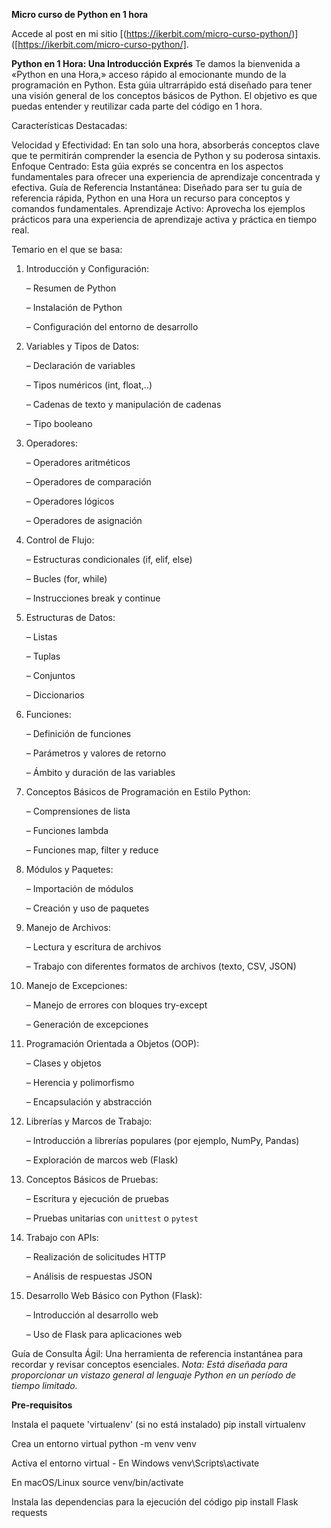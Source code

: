 **Micro curso de Python en 1 hora**

Accede al post en mi sitio [(https://ikerbit.com/micro-curso-python/)]([https://ikerbit.com/micro-curso-python/].

**Python en 1 Hora: Una Introducción Exprés**
Te damos la bienvenida a «Python en una Hora,» acceso rápido al emocionante mundo de la programación en Python. Esta gúia ultrarrápido está diseñado para tener una visión general de los conceptos básicos de Python. El objetivo es que puedas entender y reutilizar cada parte del código en 1 hora.

Características Destacadas:

Velocidad y Efectividad: En tan solo una hora, absorberás conceptos clave que te permitirán comprender la esencia de Python y su poderosa sintaxis.
Enfoque Centrado: Esta gúia exprés se concentra en los aspectos fundamentales para ofrecer una experiencia de aprendizaje concentrada y efectiva.
Guía de Referencia Instantánea: Diseñado para ser tu guía de referencia rápida, Python en una Hora un recurso para conceptos y comandos fundamentales.
Aprendizaje Activo: Aprovecha los ejemplos prácticos para una experiencia de aprendizaje activa y práctica en tiempo real.

Temario en el que se basa:

1. Introducción y Configuración:

   – Resumen de Python

   – Instalación de Python

   – Configuración del entorno de desarrollo

2. Variables y Tipos de Datos:

   – Declaración de variables

   – Tipos numéricos (int, float,..)

   – Cadenas de texto y manipulación de cadenas

   – Tipo booleano

3. Operadores:

   – Operadores aritméticos

   – Operadores de comparación

   – Operadores lógicos

   – Operadores de asignación

4. Control de Flujo:

   – Estructuras condicionales (if, elif, else)

   – Bucles (for, while)

   – Instrucciones break y continue

5. Estructuras de Datos:

   – Listas

   – Tuplas

   – Conjuntos

   – Diccionarios

6. Funciones:

   – Definición de funciones

   – Parámetros y valores de retorno

   – Ámbito y duración de las variables

7. Conceptos Básicos de Programación en Estilo Python:

    – Comprensiones de lista

    – Funciones lambda

    – Funciones map, filter y reduce

8. Módulos y Paquetes:

   – Importación de módulos

   – Creación y uso de paquetes

9. Manejo de Archivos:

   – Lectura y escritura de archivos

   – Trabajo con diferentes formatos de archivos (texto, CSV, JSON)

10. Manejo de Excepciones:

    – Manejo de errores con bloques try-except

    – Generación de excepciones

11. Programación Orientada a Objetos (OOP):

    – Clases y objetos

    – Herencia y polimorfismo

    – Encapsulación y abstracción

12. Librerías y Marcos de Trabajo:

    – Introducción a librerías populares (por ejemplo, NumPy, Pandas)

    – Exploración de marcos web (Flask)

13. Conceptos Básicos de Pruebas:

    – Escritura y ejecución de pruebas

    – Pruebas unitarias con `unittest` o `pytest`

14. Trabajo con APIs:

    – Realización de solicitudes HTTP

    – Análisis de respuestas JSON

15. Desarrollo Web Básico con Python (Flask):

    – Introducción al desarrollo web

    – Uso de Flask para aplicaciones web


Guía de Consulta Ágil: Una herramienta de referencia instantánea para recordar y revisar conceptos esenciales.
*Nota: Está diseñada para proporcionar un vistazo general al lenguaje Python en un período de tiempo limitado.*


**Pre-requisitos**

Instala el paquete 'virtualenv' (si no está instalado)
pip install virtualenv

Crea un entorno virtual
python -m venv venv

Activa el entorno virtual - En Windows
venv\Scripts\activate

En macOS/Linux
source venv/bin/activate

Instala las dependencias para la ejecución del código
pip install Flask requests
